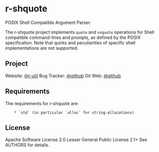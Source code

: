 r-shquote
=========

POSIX Shell Compatible Argument Parser.

The r-shquote project implements `quote` and `unquote` operations for Shell
compatible command-lines and prompts, as defined by the POSIX specification.
Note that quirks and peculiarities of specific shell implementations are not
supported.

## Project

Website: [@r-util](https://r-util.github.io/r-shquote)
Bug Tracker: [@github](https://github.com/r-util/r-shquote/issues)
Git Web: [@github](https://github.com/r-util/r-shquote)

## Requirements

The requirements for r-shquote are:

        * `std` (in particular `alloc` for string-allocations)

## License

Apache Software License 2.0
Lesser General Public License 2.1+
See AUTHORS for details.
